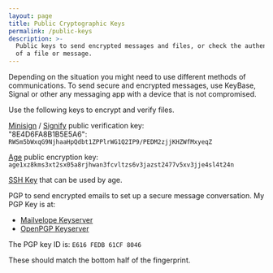 ```yaml
---
layout: page
title: Public Cryptographic Keys
permalink: /public-keys
description: >-
  Public keys to send encrypted messages and files, or check the authenticity
  of a file or message.
---
```


Depending on the situation you might need to use different methods of
communications. To send secure and encrypted messages, use KeyBase, Signal or
other any messaging app with a device that is not compromised.

Use the following keys to encrypt and verify files.

<!-- markdownlint-disable MD033 -->

[Minisign][1] / [Signify][2] public verification key:<br>
"8E4D6FA8B1B5E5A6": `RWSm5bWxqG9NjhaaHpQdbt1ZPPlrWG1Q2IP9/PEDM2zjjKHZWfMxyeqZ`

[Age][3] public encryption key:<br>
`age1xz8kms3xt2sx05a8rjhwan3fcvltzs6v3jazst2477v5xv3jje4sl4t24n`

<!-- markdownlint-restore -->

[SSH Key][4] that can be used by age.

PGP to send encrypted emails to set up a secure message conversation. My PGP
Key is at:

* [Mailvelope Keyserver][5]
* [OpenPGP Keyserver][6]

The PGP key ID is: `E616 FEDB 61CF 8046`

These should match the bottom half of the fingerprint.

[1]: <https://jedisct1.github.io/minisign>
[2]: <https://github.com/aperezdc/signify>
[3]: <https://age-encryption.org>
[4]: <https://github.com/TwoPizza9621536.keys>
[5]: <https://keys.mailvelope.com>
[6]: <https://keys.openpgp.org>
